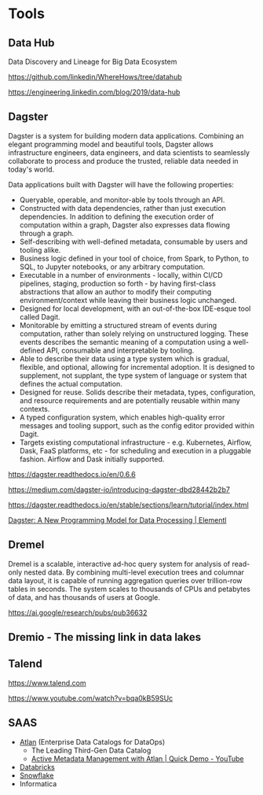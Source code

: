 # Tools

## Data Hub

Data Discovery and Lineage for Big Data Ecosystem

https://github.com/linkedin/WhereHows/tree/datahub

https://engineering.linkedin.com/blog/2019/data-hub

## Dagster

Dagster is a system for building modern data applications. Combining an elegant programming model and beautiful tools, Dagster allows infrastructure engineers, data engineers, and data scientists to seamlessly collaborate to process and produce the trusted, reliable data needed in today's world.

Data applications built with Dagster will have the following properties:

- Queryable, operable, and monitor-able by tools through an API.
- Constructed with data dependencies, rather than just execution dependencies. In addition to defining the execution order of computation within a graph, Dagster also expresses data flowing through a graph.
- Self-describing with well-defined metadata, consumable by users and tooling alike.
- Business logic defined in your tool of choice, from Spark, to Python, to SQL, to Jupyter notebooks, or any arbitrary computation.
- Executable in a number of environments - locally, within CI/CD pipelines, staging, production so forth - by having first-class abstractions that allow an author to modify their computing environment/context while leaving their business logic unchanged.
- Designed for local development, with an out-of-the-box IDE-esque tool called Dagit.
- Monitorable by emitting a structured stream of events during computation, rather than solely relying on unstructured logging. These events describes the semantic meaning of a computation using a well-defined API, consumable and interpretable by tooling.
- Able to describe their data using a type system which is gradual, flexible, and optional, allowing for incremental adoption. It is designed to supplement, not supplant, the type system of language or system that defines the actual computation.
- Designed for reuse. Solids describe their metadata, types, configuration, and resource requirements and are potentially reusable within many contexts.
- A typed configuration system, which enables high-quality error messages and tooling support, such as the config editor provided within Dagit.
- Targets existing computational infrastructure - e.g. Kubernetes, Airflow, Dask, FaaS platforms, etc - for scheduling and execution in a pluggable fashion. Airflow and Dask initially supported.

https://dagster.readthedocs.io/en/0.6.6

https://medium.com/dagster-io/introducing-dagster-dbd28442b2b7

https://dagster.readthedocs.io/en/stable/sections/learn/tutorial/index.html

[Dagster: A New Programming Model for Data Processing | Elementl](https://www.youtube.com/watch?v=D_1VJapCscc)

## Dremel

Dremel is a scalable, interactive ad-hoc query system for analysis of read-only nested data. By combining multi-level execution trees and columnar data layout, it is capable of running aggregation queries over trillion-row tables in seconds. The system scales to thousands of CPUs and petabytes of data, and has thousands of users at Google.

https://ai.google/research/pubs/pub36632

## Dremio - The missing link in data lakes

## Talend

https://www.talend.com

https://www.youtube.com/watch?v=bqa0kB59SUc

## SAAS

- [Atlan](https://atlan.com/) (Enterprise Data Catalogs for DataOps)
   	- The Leading Third-Gen Data Catalog
   	- [Active Metadata Management with Atlan | Quick Demo - YouTube](https://www.youtube.com/watch?v=u47N6I3trNY)
- [Databricks](technologies/databricks/readme.md)
- [Snowflake](databases/nosql-databases/snowflake/readme.md)
- Informatica
